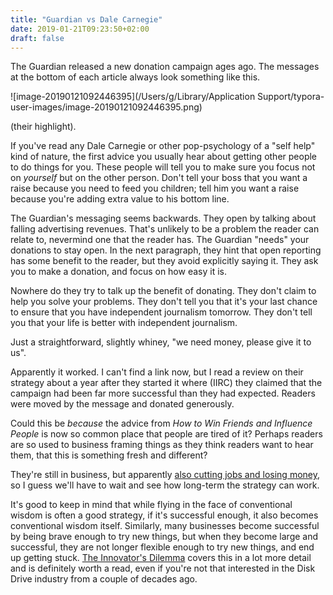 ```yaml
---
title: "Guardian vs Dale Carnegie"
date: 2019-01-21T09:23:50+02:00
draft: false
---
```


The Guardian released a new donation campaign ages ago. The messages at the bottom of each article always look something like this.

![image-20190121092446395](/Users/g/Library/Application Support/typora-user-images/image-20190121092446395.png)

(their highlight).

If you've read any Dale Carnegie or other pop-psychology of a "self help" kind of nature, the first advice you usually hear about getting other people to do things for you. These people will tell you to make sure you focus not on *yourself* but on the other person. Don't tell your boss that you want a raise because you need to feed you children; tell him you want a raise because you're adding extra value to his bottom line. 

The Guardian's messaging seems backwards. They open by talking about falling advertising revenues. That's unlikely to be a problem the reader can relate to, nevermind one that the reader has.  The Guardian "needs" your donations to stay open. In the next paragraph, they hint that open reporting has some benefit to the reader, but they avoid explicitly saying it. They ask you to make a donation, and focus on how easy it is. 

Nowhere do they try to talk up the benefit of donating. They don't claim to help you solve your problems. They don't tell you that it's your last chance to ensure that you have independent journalism tomorrow. They don't tell you that your life is better with independent journalism.

Just a straightforward, slightly whiney, "we need money, please give it to us". 

Apparently it worked. I can't find a link now, but I read a review on their strategy about a year after they started it where (IIRC) they claimed that the campaign had been far more successful than they had expected. Readers were moved by the message and donated generously.

Could this be *because* the advice from *How to Win Friends and Influence People* is now so common place that people are tired of it? Perhaps readers are so used to business framing things as they think readers want to hear them, that this is something fresh and different? 

They're still in business, but apparently [also cutting jobs and losing money](https://www.outlookindia.com/website/story/the-guardian-goes-tabloid-cuts-300-jobs-is-donor-driven-business-model-sustainab/307179), so I guess we'll have to wait and see how long-term the strategy can work.

It's good to keep in mind that while flying in the face of conventional wisdom is often a good strategy, if it's successful enough, it also becomes conventional wisdom itself. Similarly, many businesses become successful by being brave enough to try new things, but when they become large and successful, they are not longer flexible enough to try new things, and end up getting stuck. [The Innovator's Dilemma](https://en.wikipedia.org/wiki/The_Innovator%27s_Dilemma) covers this in a lot more detail and is definitely worth a read, even if you're not that interested in the Disk Drive industry from a couple of decades ago.